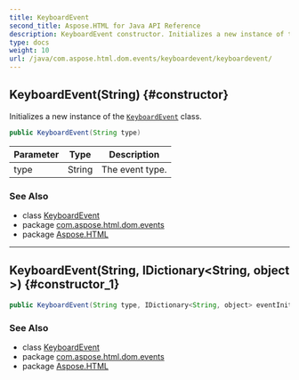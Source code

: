 ```yaml
---
title: KeyboardEvent
second_title: Aspose.HTML for Java API Reference
description: KeyboardEvent constructor. Initializes a new instance of the KeyboardEvent class
type: docs
weight: 10
url: /java/com.aspose.html.dom.events/keyboardevent/keyboardevent/
---
```

## KeyboardEvent(String) {#constructor}

Initializes a new instance of the [`KeyboardEvent`](../) class.

```java
public KeyboardEvent(String type)
```

| Parameter | Type | Description |
| --- | --- | --- |
| type | String | The event type. |

### See Also

* class [KeyboardEvent](../)
* package [com.aspose.html.dom.events](../../keyboardevent/)
* package [Aspose.HTML](../../../)

---

## KeyboardEvent(String, IDictionary&lt;String, object&gt;) {#constructor_1}

```java
public KeyboardEvent(String type, IDictionary<String, object> eventInitDict)
```

### See Also

* class [KeyboardEvent](../)
* package [com.aspose.html.dom.events](../../keyboardevent/)
* package [Aspose.HTML](../../../)
